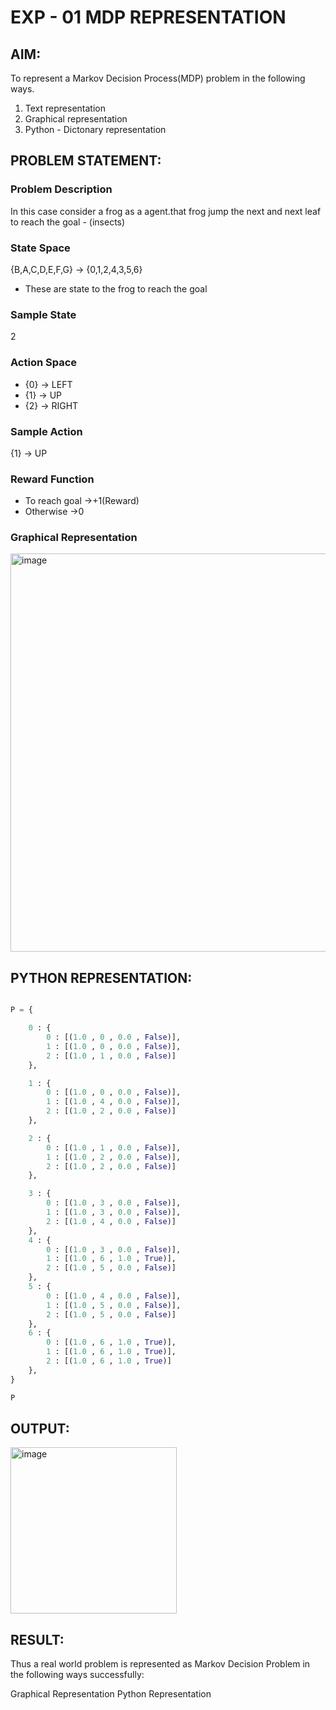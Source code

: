 # EXP - 01 MDP REPRESENTATION

## AIM:
To represent a Markov Decision Process(MDP) problem in the following ways.

1) Text representation
2) Graphical representation
3) Python - Dictonary representation

## PROBLEM STATEMENT:

### Problem Description
In this case consider a frog as a agent.that frog jump the next and next leaf to reach the goal - (insects) 

### State Space

{B,A,C,D,E,F,G} -> {0,1,2,4,3,5,6}

* These are state to the frog to reach the goal

### Sample State

2 

### Action Space

* {0} -> LEFT
* {1} -> UP
* {2} -> RIGHT

### Sample Action

{1} -> UP

### Reward Function

* To reach goal ->+1(Reward) 
* Otherwise ->0

### Graphical Representation

<img width="637" alt="image" src="https://github.com/Monisha-11/mdp-representation/assets/93427240/a7595c00-5896-4532-9c60-0ac6713f5c9b">




## PYTHON REPRESENTATION:
```python

P = {

    0 : {
        0 : [(1.0 , 0 , 0.0 , False)],
        1 : [(1.0 , 0 , 0.0 , False)],
        2 : [(1.0 , 1 , 0.0 , False)]
    },

    1 : {
        0 : [(1.0 , 0 , 0.0 , False)],
        1 : [(1.0 , 4 , 0.0 , False)],
        2 : [(1.0 , 2 , 0.0 , False)]
    },

    2 : {
        0 : [(1.0 , 1 , 0.0 , False)],
        1 : [(1.0 , 2 , 0.0 , False)],
        2 : [(1.0 , 2 , 0.0 , False)]
    },

    3 : {
        0 : [(1.0 , 3 , 0.0 , False)],
        1 : [(1.0 , 3 , 0.0 , False)],
        2 : [(1.0 , 4 , 0.0 , False)]
    },
    4 : {
        0 : [(1.0 , 3 , 0.0 , False)],
        1 : [(1.0 , 6 , 1.0 , True)],
        2 : [(1.0 , 5 , 0.0 , False)]
    },
    5 : {
        0 : [(1.0 , 4 , 0.0 , False)],
        1 : [(1.0 , 5 , 0.0 , False)],
        2 : [(1.0 , 5 , 0.0 , False)]
    },
    6 : {
        0 : [(1.0 , 6 , 1.0 , True)],
        1 : [(1.0 , 6 , 1.0 , True)],
        2 : [(1.0 , 6 , 1.0 , True)]
    },
}

P

```
## OUTPUT:

<img width="266" alt="image" src="https://github.com/Monisha-11/mdp-representation/assets/93427240/0c070b02-247e-43e7-959f-ed93ae9406b5">



## RESULT:
Thus a real world problem is represented as Markov Decision Problem in the following ways successfully:

Graphical Representation
Python Representation

